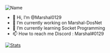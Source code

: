 ![Name](https://img.shields.io/badge/Name-Marshal-blue) <br>

- 👋 Hi, I’m @Marshal0129
- 🔭 I’m currently working on Marshal-DosNet
- 🌱 I’m currently learning Socket Programming
- 📫 How to reach me Discord : Marshal#0129

[![Stats](https://github-readme-stats.vercel.app/api?username=marshal0129&theme=dark)](https://github.com/marshal0129)

<!---
Marshal0129/Marshal0129 is a ✨ special ✨ repository because its `README.md` (this file) appears on your GitHub profile.
You can click the Preview link to take a look at your changes.
--->
